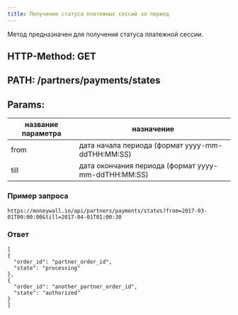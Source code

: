 ```yaml
---
title: Получение статуса платежных сессий за период
---
```


Метод предназначен для получения статуса платежной сессии.

## HTTP-Method: GET
## PATH: /partners/payments/states
## Params:

| название параметра | назначение                                          |
|--------------------|-----------------------------------------------------|
| from               | дата начала периода (формат yyyy-mm-ddTHH:MM:SS)    |
| till               | дата окончания периода (формат yyyy-mm-ddTHH:MM:SS) |

### Пример запроса

```
https://moneywall.io/api/partners/payments/states?from=2017-03-01T00:00:00&till=2017-04-01T01:00:30
```

### Ответ

```
[
{
  "order_id": "partner_order_id",
  "state": "processing"
},
{
  "order_id": "another_partner_order_id",
  "state": "authorized"
}
]

```
